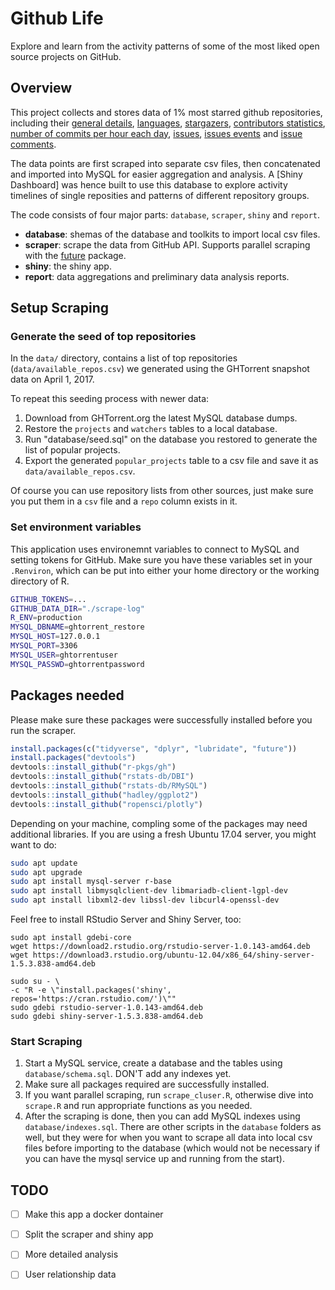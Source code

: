 # Github Life

Explore and learn from the activity patterns of some of the most liked open source projects on GitHub.

## Overview

This project collects and stores data of 1% most starred github repositories, including their [general details](https://developer.github.com/v3/repos/#get), [languages](https://developer.github.com/v3/repos/#list-languages), [stargazers](https://developer.github.com/v3/activity/starring/#list-stargazers), [contributors statistics](https://developer.github.com/v3/repos/statistics/#get-contributors-list-with-additions-deletions-and-commit-counts),
[number of commits per hour each day](https://developer.github.com/v3/repos/statistics/#get-the-number-of-commits-per-hour-in-each-day), [issues](https://developer.github.com/v3/issues/#list-issues-for-a-repository), [issues events](https://developer.github.com/v3/issues/events/#list-events-for-an-issue) and [issue comments](https://developer.github.com/v3/issues/comments/#list-comments-on-an-issue).

The data points are first scraped into separate csv files, then concatenated and imported into MySQL for easier aggregation and analysis. A [Shiny Dashboard] was hence built to use this database to explore activity timelines of single reposities and patterns of different repository groups.

The code consists of four major parts: `database`, `scraper`, `shiny` and `report`.

- **database**: shemas of the database and toolkits to import local csv files.
- **scraper**: scrape the data from GitHub API. Supports parallel scraping with the [future](https://github.com/HenrikBengtsson/future) package.
- **shiny**: the shiny app.
- **report**: data aggregations and preliminary data analysis reports.

## Setup Scraping

### Generate the seed of top repositories

In the `data/` directory, contains a list of top repositories (`data/available_repos.csv`) we generated using the GHTorrent snapshot data on April 1, 2017.

To repeat this seeding process with newer data:

1. Download from GHTorrent.org the latest MySQL database dumps.
2. Restore the `projects` and `watchers` tables to a local database.
3. Run "database/seed.sql" on the database you restored to generate the list of popular projects.
4. Export the generated `popular_projects` table to a csv file and save it as `data/available_repos.csv`.

Of course you can use repository lists from other sources, just make sure you put them in a `csv` file and a `repo` column exists in it.

### Set environment variables

This application uses environemnt variables to connect to MySQL and setting tokens for GitHub. Make sure you have these variables set in your `.Renviron`, which can be put into either your home directory or the working directory of R.

```bash
GITHUB_TOKENS=...
GITHUB_DATA_DIR="./scrape-log"
R_ENV=production
MYSQL_DBNAME=ghtorrent_restore
MYSQL_HOST=127.0.0.1
MYSQL_PORT=3306
MYSQL_USER=ghtorrentuser
MYSQL_PASSWD=ghtorrentpassword
```

## Packages needed

Please make sure these packages were successfully installed before you run the scraper.

```R
install.packages(c("tidyverse", "dplyr", "lubridate", "future"))
install.packages("devtools")
devtools::install_github("r-pkgs/gh")
devtools::install_github("rstats-db/DBI")
devtools::install_github("rstats-db/RMySQL")
devtools::install_github("hadley/ggplot2")
devtools::install_github("ropensci/plotly")
```

Depending on your machine, compling some of the packages may need additional
libraries. If you are using a fresh Ubuntu 17.04 server, you might want to do:

```bash
sudo apt update
sudo apt upgrade
sudo apt install mysql-server r-base 
sudo apt install libmysqlclient-dev libmariadb-client-lgpl-dev
sudo apt install libxml2-dev libssl-dev libcurl4-openssl-dev
```

Feel free to install RStudio Server and Shiny Server, too:

```
sudo apt install gdebi-core
wget https://download2.rstudio.org/rstudio-server-1.0.143-amd64.deb
wget https://download3.rstudio.org/ubuntu-12.04/x86_64/shiny-server-1.5.3.838-amd64.deb

sudo su - \
-c "R -e \"install.packages('shiny', repos='https://cran.rstudio.com/')\""
sudo gdebi rstudio-server-1.0.143-amd64.deb
sudo gdebi shiny-server-1.5.3.838-amd64.deb
```

### Start Scraping

1. Start a MySQL service, create a database and the tables using `database/schema.sql`. DON'T add any indexes yet.
2. Make sure all packages required are successfully installed.
3. If you want parallel scraping, run `scrape_cluser.R`, otherwise dive into `scrape.R` and run appropriate functions as you needed.
4. After the scraping is done, then you can add MySQL indexes using `database/indexes.sql`. There are other scripts in the `database` folders as well, but they were for when you want to scrape all data into local csv files before importing to the database (which would not be necessary if you can have the mysql service up and running from the start).

## TODO

- [ ] Make this app a docker dontainer
- [ ] Split the scraper and shiny app
- [ ] More detailed analysis
- [ ] User relationship data

